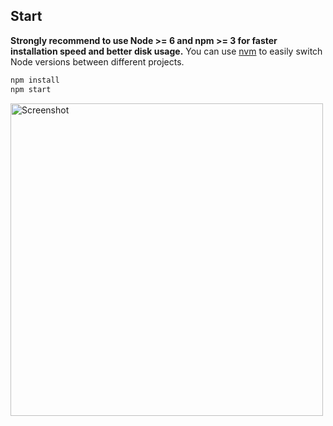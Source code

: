 ## Start

**Strongly recommend to use Node >= 6 and npm >= 3 for faster installation speed and better disk usage.** You can use [nvm](https://github.com/creationix/nvm#usage) to easily switch Node versions between different projects.

```sh
npm install
npm start
```
<img src='https://cloud.githubusercontent.com/assets/2950918/21927614/8aecdf38-d96d-11e6-8ba7-58703aea8742.png' width='500' alt='Screenshot'>
